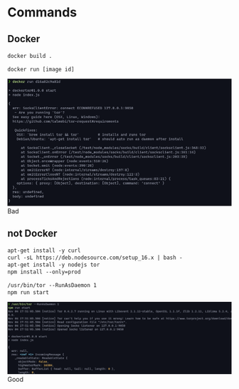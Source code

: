 # Commands

## Docker
```
docker build .
```

```
docker run [image id]
```

![Docker](/docs/images/docker.png)
Bad

## not Docker

```
apt-get install -y curl
curl -sL https://deb.nodesource.com/setup_16.x | bash -
apt-get install -y nodejs tor
npm install --only=prod
```

```
/usr/bin/tor --RunAsDaemon 1
npm run start
```

![not Docker](/docs/images/notdocker.png)
Good